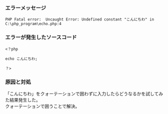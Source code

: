 ### エラーメッセージ

`PHP Fatal error:  Uncaught Error: Undefined constant "こんにちわ" in C:\php_program\echo.php:4`

### エラーが発生したソースコード

    <？php

    echo こんにちわ;

    ？>

### 原因と対処
「こんにちわ」をクォーテーションで囲わずに入力したらどうなるかを試してみた結果発生した。  
クォーテーションで囲うことで解決。
